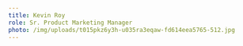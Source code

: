 ```yaml
---
title: Kevin Roy
role: Sr. Product Marketing Manager
photo: /img/uploads/t015pkz6y3h-u035ra3eqaw-fd614eea5765-512.jpg
---
```

